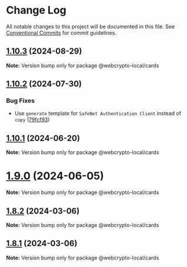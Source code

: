 # Change Log

All notable changes to this project will be documented in this file.
See [Conventional Commits](https://conventionalcommits.org) for commit guidelines.

## [1.10.3](https://github.com/PeculiarVentures/webcrypto-local/compare/v1.10.2...v1.10.3) (2024-08-29)

**Note:** Version bump only for package @webcrypto-local/cards





## [1.10.2](https://github.com/PeculiarVentures/webcrypto-local/compare/v1.10.1...v1.10.2) (2024-07-30)


### Bug Fixes

* Use `generate` template for `SafeNet Authentication Client` instead of `copy` ([79fcf93](https://github.com/PeculiarVentures/webcrypto-local/commit/79fcf931e9cab64967da7f8a0dcb637b09c74517))





## [1.10.1](https://github.com/PeculiarVentures/webcrypto-local/compare/v1.10.0...v1.10.1) (2024-06-20)

**Note:** Version bump only for package @webcrypto-local/cards





# [1.9.0](https://github.com/PeculiarVentures/webcrypto-local/compare/v1.8.2...v1.9.0) (2024-06-05)

**Note:** Version bump only for package @webcrypto-local/cards





## [1.8.2](https://github.com/PeculiarVentures/webcrypto-local/compare/v1.8.1...v1.8.2) (2024-03-06)

**Note:** Version bump only for package @webcrypto-local/cards





## [1.8.1](https://github.com/PeculiarVentures/webcrypto-local/compare/v1.8.0...v1.8.1) (2024-03-06)

**Note:** Version bump only for package @webcrypto-local/cards
